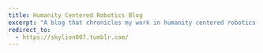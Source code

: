 ```yaml
---
title: Humanity Centered Robotics Blog
excerpt: "A blog that chronicles my work in humanity centered robotics in fall of 2015."
redirect_to:
  - https://skylion007.tumblr.com/
---
```

